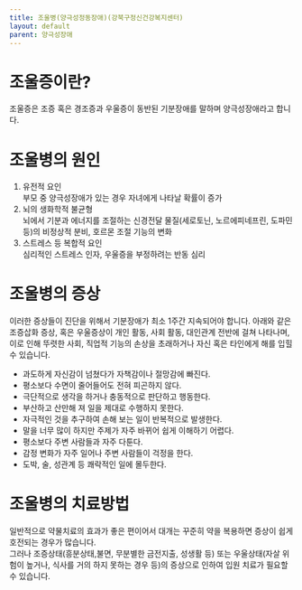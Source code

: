 ```yaml
---
title: 조울병(양극성정동장애)(강북구정신건강복지센터)
layout: default
parent: 양극성장애
---
```

# 조울증이란?
조울증은 조증 혹은 경조증과 우울증이 동반된 기분장애를 말하며 양극성장애라고 합니다.

# 조울병의 원인
1. 유전적 요인  
부모 중 양극성장애가 있는 경우 자녀에게 나타날 확률이 증가
2. 뇌의 생화학적 불균형  
뇌에서 기분과 에너지를 조절하는 신경전달 물질(세로토닌, 노르에피네프린, 도파민 등)의 비정상적 분비, 호르몬 조절 기능의 변화
3. 스트레스 등 복합적 요인  
심리적인 스트레스 인자, 우울증을 부정하려는 반동 심리

# 조울병의 증상
이러한 증상들이 진단을 위해서 기분장애가 최소 1주간 지속되어야 합니다. 아래와 같은 조증삽화 증상, 혹은 우울증상이 개인 활동, 사회 활동, 대인관계 전반에 걸쳐 나타나며, 이로 인해 뚜렷한 사회, 직업적 기능의 손상을 초래하거나 자신 혹은 타인에게 해를 입힐 수 있습니다.
- 과도하게 자신감이 넘쳤다가 자책감이나 절망감에 빠진다.
- 평소보다 수면이 줄어들어도 전혀 피곤하지 않다.
- 극단적으로 생각을 하거나 충동적으로 판단하고 행동한다.
- 부산하고 산만해 져 일을 제대로 수행하지 못한다.
- 자극적인 것을 추구하여 손해 보는 일이 반복적으로 발생한다.
- 말을 너무 많이 하지만 주제가 자주 바뀌어 쉽게 이해하기 어렵다.
- 평소보다 주변 사람들과 자주 다툰다.
- 감정 변화가 자주 일어나 주변 사람들이 걱정을 한다.
- 도박, 술, 성관계 등 쾌락적인 일에 몰두한다.

# 조울병의 치료방법
일반적으로 약물치료의 효과가 좋은 편이어서 대개는 꾸준히 약을 복용하면 증상이 쉽게 호전되는 경우가 많습니다.  
그러나 조증상태(흥분상태,불면, 무분별한 금전지출, 성생활 등) 또는 우울상태(자살 위험이 높거나, 식사를 거의 하지 못하는 경우 등)의 증상으로 인하여 입원 치료가 필요할 수 있습니다.